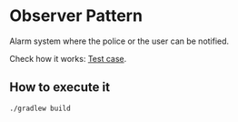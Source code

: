 # Observer Pattern
Alarm system where the police or the user can be notified.

Check how it works: [Test case](https://github.com/ipinto/design-patterns-examples/blob/master/observer/src/test/groovy/net/ipinto/examples/patterns/observer/AlarmTriggerSpec.groovy).

## How to execute it
```
./gradlew build
```
